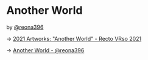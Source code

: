 #  Another World

by [@reona396](https://twitter.com/reona396)

-> [2021 Artworks: "Another World" \- Recto VRso 2021](https://rectovrso.laval-virtual.com/en/2021-artworks/another-world/)

-> [Another World \- @reona396](https://reona396.github.io/p5_another_world/)